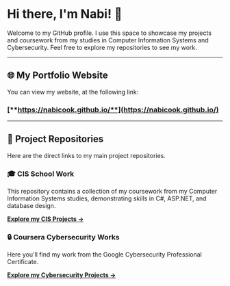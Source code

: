 # Hi there, I'm Nabi! 👋

Welcome to my GitHub profile. I use this space to showcase my projects and coursework from my studies in Computer Information Systems and Cybersecurity. Feel free to explore my repositories to see my work.

---
## 🌐 My Portfolio Website

You can view my website, at the following link:

### [**https://nabicook.github.io/**](https://nabicook.github.io/)

---
## 📁 Project Repositories

Here are the direct links to my main project repositories.

### 🎓 CIS School Work
This repository contains a collection of my coursework from my Computer Information Systems studies, demonstrating skills in C#, ASP.NET, and database design.

[**Explore my CIS Projects &rarr;**](https://github.com/NabiCook/CIS-School-Work)

### 🔒 Coursera Cybersecurity Works
Here you'll find my work from the Google Cybersecurity Professional Certificate.

[**Explore my Cybersecurity Projects &rarr;**](https://github.com/NabiCook/coursera-works)

<!--
**NabiCook/NabiCook** is a ✨ _special_ ✨ repository because its `README.md` (this file) appears on your GitHub profile.

Here are some ideas to get you started:

- 🔭 I’m currently working on ...
- 🌱 I’m currently learning ...
- 👯 I’m looking to collaborate on ...
- 🤔 I’m looking for help with ...
- 💬 Ask me about ...
- 📫 How to reach me: ...
- 😄 Pronouns: ...
- ⚡ Fun fact: ...
-->
